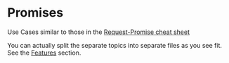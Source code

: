 
# Promises

Use Cases similar to those in the [Request-Promise cheat sheet](https://github.com/request/request-promise#cheat-sheet)

You can actually split the separate topics into separate files as you see fit. See the [Features][features] section.


  [features]: ../features/index.md
